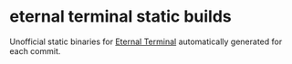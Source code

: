 # eternal terminal static builds

Unofficial static binaries for [Eternal Terminal](https://github.com/MisterTea/EternalTerminal) automatically generated for each commit.
